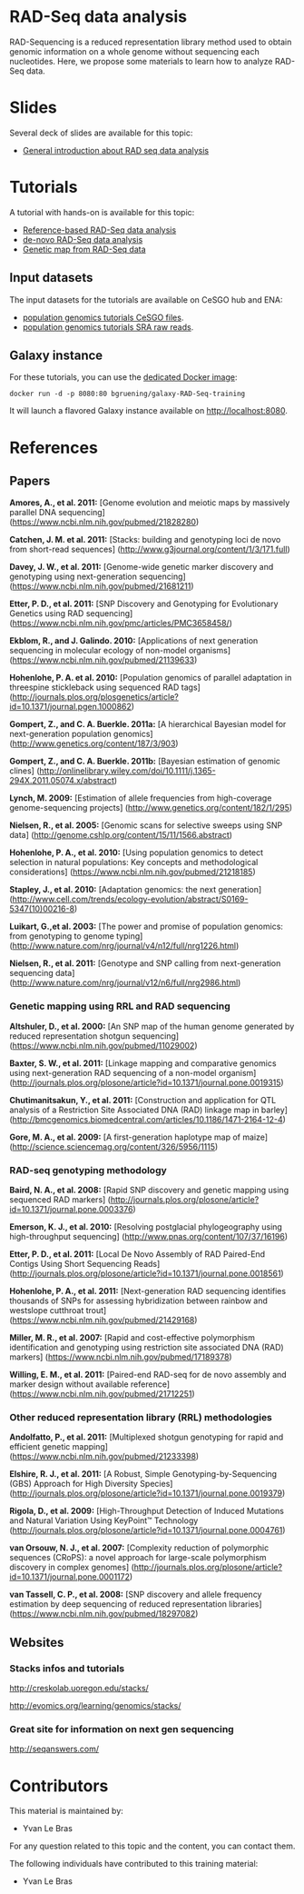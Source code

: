 RAD-Seq data analysis
======================

RAD-Sequencing is a reduced representation library method used to obtain genomic information on a whole genome without sequencing each nucleotides. Here, we propose some materials to learn how to analyze RAD-Seq data.

# Slides

Several deck of slides are available for this topic:

- [General introduction about RAD seq data analysis](https://cesgo.genouest.org/resources/370)


# Tutorials

A tutorial with hands-on is available for this topic:

- [Reference-based RAD-Seq data analysis](http://galaxyproject.github.io/training-material//RAD-Seq/tutorials/ref_based_rad)
- [de-novo RAD-Seq data analysis](http://galaxyproject.github.io/training-material//RAD-Seq/tutorials/de_novo_rad)
- [Genetic map from RAD-Seq data](http://galaxyproject.github.io/training-material//RAD-Seq/tutorials/genetic_map_rad.md)

## Input datasets

The input datasets for the tutorials are available on CeSGO hub and ENA:
- [population genomics tutorials CeSGO files](https://cesgo.genouest.org/resources/370/supportingdocs).
- [population genomics tutorials SRA raw reads](https://trace.ncbi.nlm.nih.gov/Traces/sra/?run=SRR034310).

## Galaxy instance

For these tutorials, you can use the [dedicated Docker image](docker/README.md):

```
docker run -d -p 8080:80 bgruening/galaxy-RAD-Seq-training
```

It will launch a flavored Galaxy instance available on
[http://localhost:8080](http://localhost:8080 ).

# References

## Papers

**Amores, A., et al. 2011:** [Genome evolution and meiotic maps by massively parallel DNA sequencing] (https://www.ncbi.nlm.nih.gov/pubmed/21828280)

**Catchen, J. M. et al. 2011:** [Stacks: building and genotyping loci de novo from short-read sequences] (http://www.g3journal.org/content/1/3/171.full)

**Davey, J. W., et al. 2011:** [Genome-wide genetic marker discovery and genotyping using next-generation sequencing] (https://www.ncbi.nlm.nih.gov/pubmed/21681211)

**Etter, P. D., et al. 2011:** [SNP Discovery and Genotyping for Evolutionary Genetics using RAD sequencing] (https://www.ncbi.nlm.nih.gov/pmc/articles/PMC3658458/)

**Ekblom, R., and J. Galindo. 2010:** [Applications of next generation sequencing in molecular ecology of non-model organisms] (https://www.ncbi.nlm.nih.gov/pubmed/21139633)

**Hohenlohe, P. A. et al. 2010:** [Population genomics of parallel adaptation in threespine stickleback using sequenced RAD tags] (http://journals.plos.org/plosgenetics/article?id=10.1371/journal.pgen.1000862)

**Gompert, Z., and C. A. Buerkle. 2011a:** [A hierarchical Bayesian model for next-generation population genomics] (http://www.genetics.org/content/187/3/903)

**Gompert, Z., and C. A. Buerkle. 2011b:** [Bayesian estimation of genomic clines] (http://onlinelibrary.wiley.com/doi/10.1111/j.1365-294X.2011.05074.x/abstract)

**Lynch, M. 2009:** [Estimation of allele frequencies from high-coverage genome-sequencing projects] (http://www.genetics.org/content/182/1/295)

**Nielsen, R., et al. 2005:** [Genomic scans for selective sweeps using SNP data] (http://genome.cshlp.org/content/15/11/1566.abstract)

**Hohenlohe, P. A., et al. 2010:** [Using population genomics to detect selection in natural populations: Key concepts and methodological considerations] (https://www.ncbi.nlm.nih.gov/pubmed/21218185)

**Stapley, J., et al. 2010:** [Adaptation genomics: the next generation] (http://www.cell.com/trends/ecology-evolution/abstract/S0169-5347(10)00216-8)

**Luikart, G.,et al. 2003:** [The power and promise of population genomics: from genotyping to genome typing] (http://www.nature.com/nrg/journal/v4/n12/full/nrg1226.html)

**Nielsen, R., et al. 2011:** [Genotype and SNP calling from next-generation sequencing data] (http://www.nature.com/nrg/journal/v12/n6/full/nrg2986.html)

### Genetic mapping using RRL and RAD sequencing

**Altshuler, D., et al. 2000:** [An SNP map of the human genome generated by reduced representation shotgun sequencing] (https://www.ncbi.nlm.nih.gov/pubmed/11029002)

**Baxter, S. W., et al. 2011:** [Linkage mapping and comparative genomics using next-generation RAD sequencing of a non-model organism] (http://journals.plos.org/plosone/article?id=10.1371/journal.pone.0019315)

**Chutimanitsakun, Y., et al. 2011:** [Construction and application for QTL analysis of a Restriction Site Associated DNA (RAD) linkage map in barley] (http://bmcgenomics.biomedcentral.com/articles/10.1186/1471-2164-12-4)

**Gore, M. A., et al. 2009:** [A first-generation haplotype map of maize] (http://science.sciencemag.org/content/326/5956/1115)

### RAD-seq genotyping methodology

**Baird, N. A., et al. 2008:** [Rapid SNP discovery and genetic mapping using sequenced RAD markers] (http://journals.plos.org/plosone/article?id=10.1371/journal.pone.0003376)

**Emerson, K. J., et al. 2010:** [Resolving postglacial phylogeography using high-throughput sequencing] (http://www.pnas.org/content/107/37/16196)

**Etter, P. D., et al. 2011:** [Local De Novo Assembly of RAD Paired-End Contigs Using Short Sequencing Reads] (http://journals.plos.org/plosone/article?id=10.1371/journal.pone.0018561)

**Hohenlohe, P. A., et al. 2011:** [Next-generation RAD sequencing identifies thousands of SNPs for assessing hybridization between rainbow and westslope cutthroat trout] (https://www.ncbi.nlm.nih.gov/pubmed/21429168)

**Miller, M. R., et al. 2007:** [Rapid and cost-effective polymorphism identification and genotyping using restriction site associated DNA (RAD) markers] (https://www.ncbi.nlm.nih.gov/pubmed/17189378)

**Willing, E. M., et al. 2011:** [Paired-end RAD-seq for de novo assembly and marker design without available reference] (https://www.ncbi.nlm.nih.gov/pubmed/21712251)

### Other reduced representation library (RRL) methodologies

**Andolfatto, P., et al. 2011:** [Multiplexed shotgun genotyping for rapid and efficient genetic mapping] (https://www.ncbi.nlm.nih.gov/pubmed/21233398)

**Elshire, R. J., et al. 2011:** [A Robust, Simple Genotyping-by-Sequencing (GBS) Approach for High Diversity Species] (http://journals.plos.org/plosone/article?id=10.1371/journal.pone.0019379)

**Rigola, D., et al. 2009:** [High-Throughput Detection of Induced Mutations and Natural Variation Using KeyPoint™ Technology (http://journals.plos.org/plosone/article?id=10.1371/journal.pone.0004761)

**van Orsouw, N. J., et al. 2007:** [Complexity reduction of polymorphic sequences (CRoPS): a novel approach for large-scale polymorphism discovery in complex genomes] (http://journals.plos.org/plosone/article?id=10.1371/journal.pone.0001172)

**van Tassell, C. P., et al. 2008:** [SNP discovery and allele frequency estimation by deep sequencing of reduced representation libraries] (https://www.ncbi.nlm.nih.gov/pubmed/18297082)


## Websites

### Stacks infos and tutorials

http://creskolab.uoregon.edu/stacks/

http://evomics.org/learning/genomics/stacks/

### Great site for information on next gen sequencing

http://seqanswers.com/


# Contributors

This material is maintained by:

- Yvan Le Bras

For any question related to this topic and the content, you can contact them.

The following individuals have contributed to this training material:

- Yvan Le Bras

